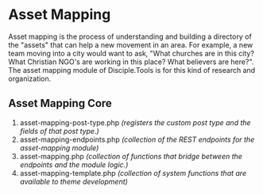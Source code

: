 # Asset Mapping
Asset mapping is the process of understanding and building a directory of the "assets" that can help a new movement in an 
area. For example, a new team moving into a city would want to ask, "What churches are in this city? What Christian 
NGO's are working in this place? What believers are here?". The asset mapping module of Disciple.Tools is for this kind of 
research and organization.

## Asset Mapping Core
1. asset-mapping-post-type.php _(registers the custom post type and the fields of that post type.)_
1. asset-mapping-endpoints.php _(collection of the REST endpoints for the asset-mapping module)_
1. asset-mapping.php _(collection of functions that bridge between the endpoints and the module logic.)_
1. asset-mapping-template.php _(collection of system functions that are available to theme development)_

